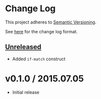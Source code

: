 # Change Log

This project adheres to [Semantic Versioning](http://semver.org/).
       
See [here](http://keepachangelog.com/) for the change log format.

## [Unreleased](https://github.com/missingfaktor/akar/compare/v0.1.0...HEAD)
- Added `if-match` construct

# v0.1.0 / 2015.07.05

* Initial release
